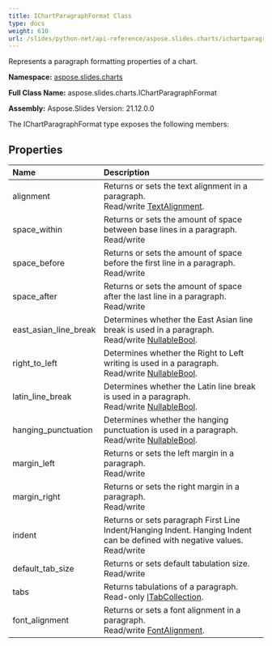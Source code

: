 ```yaml
---
title: IChartParagraphFormat Class
type: docs
weight: 610
url: /slides/python-net/api-reference/aspose.slides.charts/ichartparagraphformat/
---
```


Represents a paragraph formatting properties of a chart.

**Namespace:** [aspose.slides.charts](/slides/python-net/api-reference/aspose.slides.charts/)

**Full Class Name:** aspose.slides.charts.IChartParagraphFormat

**Assembly:**  Aspose.Slides Version: 21.12.0.0

The IChartParagraphFormat type exposes the following members:
## **Properties**
|**Name**|**Description**|
| :- | :- |
|alignment|Returns or sets the text alignment in a paragraph.<br/>            Read/write [TextAlignment](/python-net/api-reference/aspose.slides/textalignment/).|
|space_within|Returns or sets the amount of space between base lines in a paragraph.<br/>            Read/write|
|space_before|Returns or sets the amount of space before the first line in a paragraph.<br/>            Read/write|
|space_after|Returns or sets the amount of space after the last line in a paragraph.<br/>            Read/write|
|east_asian_line_break|Determines whether the East Asian line break is used in a paragraph.<br/>            Read/write [NullableBool](/python-net/api-reference/aspose.slides/nullablebool/).|
|right_to_left|Determines whether the Right to Left writing is used in a paragraph.<br/>            Read/write [NullableBool](/python-net/api-reference/aspose.slides/nullablebool/).|
|latin_line_break|Determines whether the Latin line break is used in a paragraph.<br/>            Read/write [NullableBool](/python-net/api-reference/aspose.slides/nullablebool/).|
|hanging_punctuation|Determines whether the hanging punctuation is used in a paragraph.<br/>            Read/write [NullableBool](/python-net/api-reference/aspose.slides/nullablebool/).|
|margin_left|Returns or sets the left margin in a paragraph.<br/>            Read/write|
|margin_right|Returns or sets the right margin in a paragraph.<br/>            Read/write|
|indent|Returns or sets paragraph First Line Indent/Hanging Indent. Hanging Indent can be defined with negative values.<br/>            Read/write|
|default_tab_size|Returns or sets default tabulation size.<br/>            Read/write|
|tabs|Returns tabulations of a paragraph.<br/>            Read-only [ITabCollection](/python-net/api-reference/aspose.slides/itabcollection/).|
|font_alignment|Returns or sets a font alignment in a paragraph.<br/>            Read/write [FontAlignment](/python-net/api-reference/aspose.slides/fontalignment/).|
